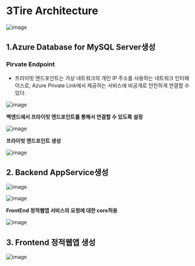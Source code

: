 # 3Tire Architecture

![image](https://github.com/JoEunSae/Internship/assets/83803199/df16a8f1-7111-49f6-a87c-0b60fea5f7f8)


## 1.Azure Database for MySQL Server생성

### Pirvate Endpoint
- 프라이빗 엔드포인트는 가상 네트워크의 개인 IP 주소를 사용하는 네트워크 인터페이스로, Azure Private Link에서 제공하는 서비스에 비공개로 안전하게 연결할 수 있다.

![image](https://github.com/JoEunSae/Internship/assets/83803199/b83b801a-475f-4d46-97be-067a417a775b)

**백엔드에서 프라이빗 엔드포인트를 통해서 연결할 수 있도록 설정**

![image](https://github.com/JoEunSae/Internship/assets/83803199/30d3532b-6f27-44a6-b723-ba500c55a87c)

**프라이빗 엔드포인트 생성**

![image](https://github.com/JoEunSae/Internship/assets/83803199/d6946082-36d7-4716-9983-e854cce0e553)

## 2. Backend AppService생성

![image](https://github.com/JoEunSae/Internship/assets/83803199/5eb201c8-0b10-48bd-af64-5c032f95b169)

![image](https://github.com/JoEunSae/Internship/assets/83803199/67635992-0481-4b0a-9565-3e1b6251a352)

**FrontEnd 정적웹앱 서비스의 요청에 대한 cors허용**

![image](https://github.com/JoEunSae/Internship/assets/83803199/e8814523-41c8-48a5-950c-6d52c26ad5f0)

## 3. Frontend 정적웹앱 생성

![image](https://github.com/JoEunSae/Internship/assets/83803199/812b8dca-f6a4-44a1-8f2e-106f836c0d4e)
